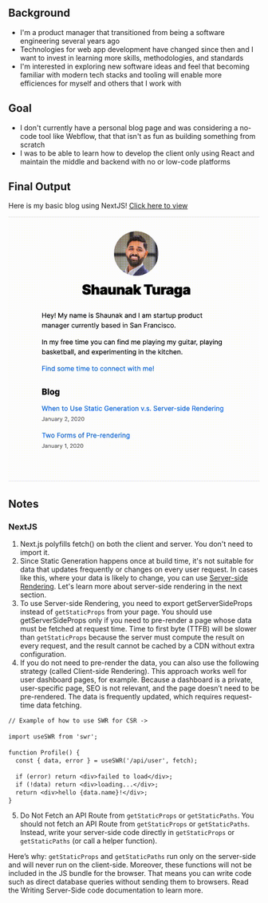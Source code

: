## Background
- I'm a product manager that transitioned from being a software engineering several years ago
- Technologies for web app development have changed since then and I want to invest in learning more skills, methodologies, and standards
- I'm interested in exploring new software ideas and feel that becoming familiar with modern tech stacks and tooling will enable more efficiences for myself and others that I work with

## Goal
- I don't currently have a personal blog page and was considering a no-code tool like Webflow, that that isn't as fun as building something from scratch
- I was to be able to learn how to develop the client only using React and maintain the middle and backend with no or low-code platforms

## Final Output

Here is my basic blog using NextJS! [Click here to view](https://shaunak-blog.vercel.app/)

![Blog Demo](public/images/preview.gif)

## Notes

### NextJS

1. Next.js polyfills fetch() on both the client and server. You don't need to import it.
2. Since Static Generation happens once at build time, it's not suitable for data that updates frequently or changes on every user request. In cases like this, where your data is likely to change, you can use [Server-side Rendering](https://nextjs.org/docs/basic-features/pages#server-side-rendering). Let's learn more about server-side rendering in the next section.
3. To use Server-side Rendering, you need to export getServerSideProps instead of `getStaticProps` from your page. You should use getServerSideProps only if you need to pre-render a page whose data must be fetched at request time. Time to first byte (TTFB) will be slower than `getStaticProps` because the server must compute the result on every request, and the result cannot be cached by a CDN without extra configuration.
4. If you do not need to pre-render the data, you can also use the following strategy (called Client-side Rendering). This approach works well for user dashboard pages, for example. Because a dashboard is a private, user-specific page, SEO is not relevant, and the page doesn’t need to be pre-rendered. The data is frequently updated, which requires request-time data fetching.
```
// Example of how to use SWR for CSR ->

import useSWR from 'swr';

function Profile() {
  const { data, error } = useSWR('/api/user', fetch);

  if (error) return <div>failed to load</div>;
  if (!data) return <div>loading...</div>;
  return <div>hello {data.name}!</div>;
}
```

5. Do Not Fetch an API Route from `getStaticProps` or `getStaticPaths`. You should not fetch an API Route from `getStaticProps` or `getStaticPaths`. Instead, write your server-side code directly in `getStaticProps` or `getStaticPaths` (or call a helper function).

Here’s why: `getStaticProps` and `getStaticPaths` run only on the server-side and will never run on the client-side. Moreover, these functions will not be included in the JS bundle for the browser. That means you can write code such as direct database queries without sending them to browsers. Read the Writing Server-Side code documentation to learn more.